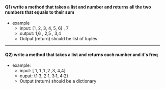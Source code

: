 #### Q1) write a method that takes a list and number and returns all the two numbers that equals to their sum

* example
  * input: [1, 2, 3, 4, 5, 6] , 7
  * output: 1,6 , 2,5 , 3,4
  * Output (return) should be list of tuples

***

#### Q2) write a method that takes a list and returns each number and it's freq

* example:
  * input: [ 1, 1 ,1 ,2 ,3, 4,4]
  * ouput: {1:3, 2:1, 3:1, 4:2}
  * Output (return) should be a dictionary

